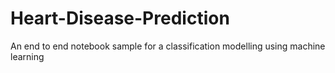 # Heart-Disease-Prediction
An end to end notebook sample for a classification modelling using machine learning
